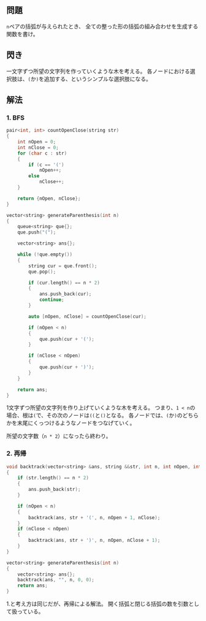 ## 問題
`n`ペアの括弧が与えられたとき、
全ての整った形の括弧の組み合わせを生成する関数を書け。

## 閃き
一文字ずつ所望の文字列を作っていくような木を考える。
各ノードにおける選択肢は、`(`か`)`を追加する、というシンプルな選択肢になる。

## 解法
### 1. BFS
```cpp
pair<int, int> countOpenClose(string str)
{
	int nOpen = 0;
	int nClose = 0;
	for (char c : str)
	{
		if (c == '(')
			nOpen++;
		else
			nClose++;
	}

	return {nOpen, nClose};
}

vector<string> generateParenthesis(int n)
{
	queue<string> que{};
	que.push("(");

	vector<string> ans{};

	while (!que.empty())
	{
		string cur = que.front();
		que.pop();

		if (cur.length() == n * 2)
		{
			ans.push_back(cur);
			continue;
		}

		auto [nOpen, nClose] = countOpenClose(cur);

		if (nOpen < n)
		{
			que.push(cur + '(');
		}

		if (nClose < nOpen)
		{
			que.push(cur + ')');
		}
	}

	return ans;
}
```
1文字ずつ所望の文字列を作り上げていくような木を考える。
つまり、`1 < n`の場合、根は`(`で、その次のノードは`((`と`()`となる。
各ノードでは、`(`か`)`のどちらかを末尾にくっつけるようなノードをつなげていく。

所望の文字数（`n * 2`）になったら終わり。

### 2. 再帰
```cpp
void backtrack(vector<string> &ans, string &&str, int n, int nOpen, int nClose)
{
	if (str.length() == n * 2)
	{
		ans.push_back(str);
	}

	if (nOpen < n)
	{
		backtrack(ans, str + '(', n, nOpen + 1, nClose);
	}
	if (nClose < nOpen)
	{
		backtrack(ans, str + ')', n, nOpen, nClose + 1);
	}
}

vector<string> generateParenthesis(int n)
{
	vector<string> ans{};
	backtrack(ans, "", n, 0, 0);
	return ans;
}
```
1.と考え方は同じだが、再帰による解法。
開く括弧と閉じる括弧の数を引数として扱っている。
